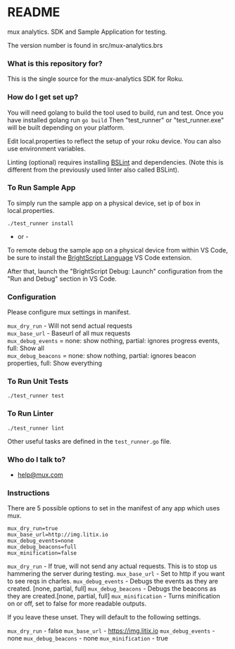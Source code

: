 # README #

mux analytics. SDK and Sample Application for testing.

The version number is found in src/mux-analytics.brs

### What is this repository for? ###

This is the single source for the mux-analytics SDK for Roku.

### How do I get set up? ###

You will need golang to build the tool used to build, run and test. Once you have installed golang run
`go build`
Then "test_runner" or "test_runner.exe" will be built depending on your platform.

Edit local.properties to reflect the setup of your roku device. You can also use environment variables.

Linting (optional) requires installing [BSLint](https://github.com/rokucommunity/bslint) and dependencies. (Note this is different from the previously used linter also called BSLint).

### To Run Sample App ###

To simply run the sample app on a physical device, set ip of box in local.properties.

`./test_runner install`

- or -

To remote debug the sample app on a physical device from within VS Code, be sure to install the [BrightScript Language](https://marketplace.visualstudio.com/items?itemName=RokuCommunity.brightscript) VS Code extension.

After that, launch the "BrightScript Debug: Launch" configuration from the "Run and Debug" section in VS Code.

### Configuration ###

Please configure mux settings in manifest.

`mux_dry_run` - Will not send actual requests  
`mux_base_url` - Baseurl of all mux requests  
`mux_debug_events` = none: show nothing, partial: ignores progress events, full: Show all  
`mux_debug_beacons` = none: show nothing, partial: ignores beacon properties, full: Show everything  

### To Run Unit Tests ###

`./test_runner test`

### To Run Linter ###

`./test_runner lint`

Other useful tasks are defined in the `test_runner.go` file.

### Who do I talk to? ###

* help@mux.com

### Instructions ###

There are 5 possible options to set in the manifest of any app which uses mux.

```
mux_dry_run=true
mux_base_url=http://img.litix.io
mux_debug_events=none
mux_debug_beacons=full
mux_minification=false
```

`mux_dry_run` - If true, will not send any actual requests. This is to stop us hammering the server during testing.
`mux_base_url` - Set to http if you want to see reqs in charles.
`mux_debug_events` - Debugs the events as they are created. [none, partial, full]
`mux_debug_beacons` - Debugs the beacons as they are created.[none, partial, full]
`mux_minification` - Turns minification on or off, set to false for more readable outputs.

If you leave these unset. They will default to the following settings.

`mux_dry_run` - false
`mux_base_url` - https://img.litix.io
`mux_debug_events` - none
`mux_debug_beacons` - none
`mux_minification` - true
